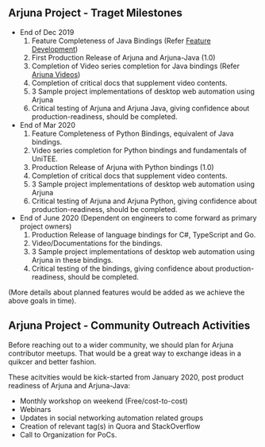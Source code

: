 ## Arjuna Project - Traget Milestones
* End of Dec 2019
  1. Feature Completeness of Java Bindings (Refer [Feature Development](community/FeatureDevelopment.md))
  2. First Production Release of Arjuna and Arjuna-Java (1.0)
  3. Completion of Video series completion for Java bindings (Refer [Arjuna Videos](community/ArjunaVideos.md))
  4. Completion of critical docs that supplement video contents.
  5. 3 Sample project implementations of desktop web automation using Arjuna
  6. Critical testing of Arjuna and Arjuna Java, giving confidence about production-readiness, should be completed.
* End of Mar 2020
  1. Feature Completeness of Python Bindings, equivalent of Java bindings.
  2. Video series completion for Python bindings and fundamentals of UniTEE.
  2. Production Release of Arjuna with Python bindings (1.0)
  4. Completion of critical docs that supplement video contents.
  5. 3 Sample project implementations of desktop web automation using Arjuna
  6. Critical testing of Arjuna and Arjuna Python, giving confidence about production-readiness, should be completed.
* End of June 2020 (Dependent on engineers to come forward as primary project owners)
  1. Production Release of language bindings for C#, TypeScript and Go.
  2. Video/Documentations for the bindings.
  3. 3 Sample project implementations of desktop web automation using Arjuna in these bindings.
  4. Critical testing of the bindings, giving confidence about production-readiness, should be completed.
  
(More details about planned features would be added as we achieve the above goals in time).

## Arjuna Project - Community Outreach Activities
Before reaching out to a wider community, we should plan for Arjuna contributor meetups. That would be a great way to exchange ideas in a quikcer and better fashion.

These acitvities would be kick-started from January 2020, post product readiness of Arjuna and Arjuna-Java:
* Monthly workshop on weekend (Free/cost-to-cost)
* Webinars
* Updates in social networking automation related groups
* Creation of relevant tag(s) in Quora and StackOverflow
* Call to Organization for PoCs.
